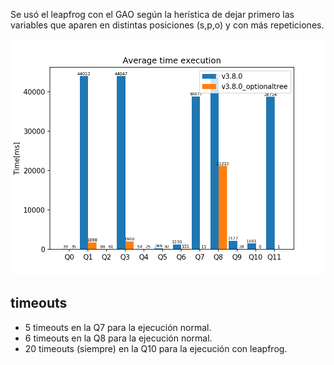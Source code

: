 Se usó el leapfrog con el GAO según la herística de dejar primero las variables que aparen en distintas posiciones (s,p,o) y con más repeticiones.

![average](hot/average.png)  

## timeouts
* 5 timeouts en la Q7 para la ejecución normal.
* 6 timeouts en la Q8 para la ejecución normal.
* 20 timeouts (siempre) en la Q10 para la ejecución con leapfrog.
  

  
